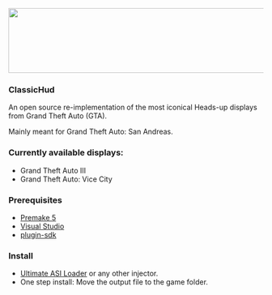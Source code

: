 <p align="left"><img src="http://i.imgur.com/e36VULs.png" width="512" height="128"></p>

### ClassicHud
An open source re-implementation of the most iconical Heads-up displays from Grand Theft Auto (GTA).

Mainly meant for Grand Theft Auto: San Andreas.

### Currently available displays:
- Grand Theft Auto III
- Grand Theft Auto: Vice City

### Prerequisites
- [Premake 5](https://premake.github.io/)
- [Visual Studio](http://www.visualstudio.com/downloads)
- [plugin-sdk](https://github.com/DK22Pac/plugin-sdk)

### Install
- [Ultimate ASI Loader](https://github.com/ThirteenAG/Ultimate-ASI-Loader) or any other injector.
- One step install: Move the output file to the game folder.